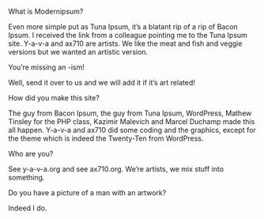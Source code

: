 What is Modernipsum?

Even more simple put as Tuna Ipsum, it’s a blatant rip of a rip of Bacon Ipsum. I received the link from a colleague pointing me to the Tuna Ipsum site. Y-a-v-a and ax710 are artists. We like the meat and fish and veggie versions but we wanted an artistic version.

You’re missing an -ism!

Well, send it over to us and we will add it if it’s art related!

How did you make this site?

The guy from Bacon Ipsum, the guy from Tuna Ipsum, WordPress, Mathew Tinsley for the PHP class, Kazimir Malevich and Marcel Duchamp made this all happen. Y-a-v-a and ax710 did some coding and the graphics, except for the theme which is indeed the Twenty-Ten from WordPress.

Who are you?

See y-a-v-a.org and see ax710.org. We’re artists, we mix stuff into something.

Do you have a picture of a man with an artwork?

Indeed I do.